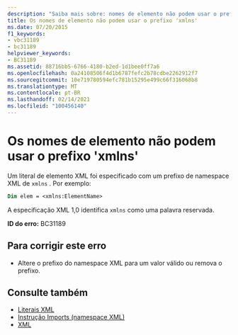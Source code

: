 ```yaml
---
description: "Saiba mais sobre: nomes de elemento não podem usar o prefixo ' xmlns '"
title: Os nomes de elemento não podem usar o prefixo 'xmlns'
ms.date: 07/20/2015
f1_keywords:
- vbc31189
- bc31189
helpviewer_keywords:
- BC31189
ms.assetid: 88716bb5-6766-4180-b2ed-1d1bee0ff7a6
ms.openlocfilehash: 0a24108506f4d1b6787fefc2b78cdbe2262912f7
ms.sourcegitcommit: 10e719780594efc781b15295e499c66f316068b8
ms.translationtype: MT
ms.contentlocale: pt-BR
ms.lasthandoff: 02/14/2021
ms.locfileid: "100456140"
---
```

# <a name="element-names-cannot-use-the-xmlns-prefix"></a>Os nomes de elemento não podem usar o prefixo 'xmlns'

Um literal de elemento XML foi especificado com um prefixo de namespace XML de `xmlns` . Por exemplo:  
  
```vb  
Dim elem = <xmlns:ElementName>  
```  
  
 A especificação XML 1,0 identifica `xmlns` como uma palavra reservada.  
  
 **ID do erro:** BC31189  
  
## <a name="to-correct-this-error"></a>Para corrigir este erro  
  
- Altere o prefixo do namespace XML para um valor válido ou remova o prefixo.  
  
## <a name="see-also"></a>Consulte também

- [Literais XML](../language-reference/xml-literals/index.md)
- [Instrução Imports (namespace XML)](../language-reference/statements/imports-statement-xml-namespace.md)
- [XML](../programming-guide/language-features/xml/index.md)
